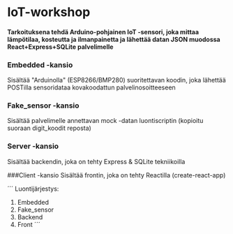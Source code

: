# IoT-workshop

#### Tarkoituksena tehdä Arduino-pohjainen IoT -sensori, joka mittaa lämpötilaa, kosteutta ja ilmanpainetta ja lähettää datan JSON muodossa React+Express+SQLite palvelimelle

### Embedded -kansio
Sisältää "Arduinolla" (ESP8266/BMP280) suoritettavan koodin, joka lähettää POSTilla sensoridataa kovakoodattun palvelinosoitteeseen

### Fake_sensor -kansio
Sisältää palvelimelle annettavan mock -datan luontiscriptin (kopioitu suoraan digit_koodit reposta)

### Server -kansio
Sisältää backendin, joka on tehty Express & SQLite tekniikoilla

###Client -kansio
Sisältää frontin, joka on tehty Reactilla (create-react-app)

´´´
Luontijärjestys:
1. Embedded
2. Fake_sensor
3. Backend
4. Front
´´´